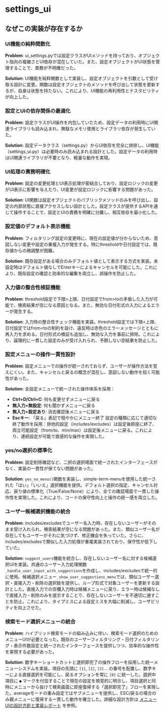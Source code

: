 # settings_ui

## なぜこの実装が存在するか

### UI機能の純粋関数化
**Problem**: ui_settings.pyでは設定クラスがUIメソッドを持っており、オブジェクト指向の複雑さとUI依存が混在していた。また、設定オブジェクトがUI状態を管理することで、責務が不明確だった。

**Solution**: UI機能を純粋関数として実装し、設定オブジェクトを引数として受け取る設計に変更。関数は設定オブジェクトのメソッドを呼び出して状態を更新するが、自身は状態を持たない。これにより、UI機能の再利用性とテスタビリティが向上した。

### 設定とUIの依存関係の最適化
**Problem**: 設定クラスがUI操作を内包していたため、設定データの利用時にUI関連ライブラリも読み込まれ、無駄なメモリ使用とライブラリ依存が発生していた。

**Solution**: 設定データクラス（settings.py）からUI依存を完全に排除し、UI機能（settings_ui.py）は必要時のみ読み込まれる設計とした。設定データの利用時はUI関連ライブラリが不要となり、軽量な動作を実現。

### UI処理の責務明確化
**Problem**: 設定の変更処理とUI表示処理が密結合しており、設定ロジックの変更がUI表示に影響を与えたり、UI変更が設定ロジックに影響する問題があった。

**Solution**: UI関数は設定オブジェクトのパブリックメソッドのみを呼び出し、設定の内部状態に直接アクセスしない設計とした。設定クラスが提供するAPIを通じて操作することで、設定とUIの責務を明確に分離し、相互依存を最小化した。

### 設定値のデフォルト表示機能
**Problem**: フィルタリング設定の変更時に、現在の設定値が分からないため、意図しない変更や設定の重複入力が発生する。特にthresholdや日付設定では、既存値からの微調整が困難。

**Solution**: 既存設定がある場合のみデフォルト値として表示する方式を実装。未設定時はデフォルト値なしでEnterキーによるキャンセルを可能にした。これにより、既存設定の確認と効率的な編集を両立し、誤操作を防止した。

### 入力値の整合性検証機能
**Problem**: threshold設定で下限>上限、日付設定でfrom>toの矛盾した入力が可能で、検索結果が空になる原因となる。また、無効な日付形式の入力によるエラーが発生する。

**Solution**: 入力時の整合性チェック機能を実装。threshold設定では下限<上限、日付設定ではfrom<toの制約を設け、違反時は赤色のエラーメッセージとともに再入力を求める。日付形式の検証も追加し、無効な入力を事前に排除。これにより、論理的に一貫した設定のみが受け入れられ、予期しない空結果を防止した。

### 設定メニューの操作一貫性設計
**Problem**: 設定メニューでの操作が統一されておらず、ユーザーが操作方法を覚えにくい。また、キャンセルと戻るの概念が混在し、意図しない動作を招く可能性があった。

**Solution**: 全設定メニューで統一された操作体系を採用：
- **Ctrl+D/Ctrl+C**: 何も変更せずメニューに戻る
- **無入力+無設定**: 何も聞かずメニューに戻る  
- **無入力+設定あり**: 消去確認後メニューに戻る
- **Escキー**: 「戻る」表記で穏やかにメニュー終了
設定の種類に応じて適切な終了動作を採用：排他的設定（includes/excludes）は設定後即座に終了、両立可能設定（from/to、min/max）は設定後メニューに戻る。これにより、連続設定が可能で直感的な操作を実現した。

### yes/no選択の標準化
**Problem**: 設定削除確認など、二択の選択場面で統一されたインターフェースがなく、実装の一貫性が保てない問題があった。

**Solution**: `yes_no_menu()`関数を実装し、simple-term-menuを使用した統一された「はい」「いいえ」選択機能を提供。デフォルト選択の指定、キャンセル対応、戻り値の標準化（True/False/None）により、全ての確認場面で一貫した操作性を実現した。これにより、コードの保守性向上と操作の統一感を両立した。

### ユーザー候補選択機能の統合
**Problem**: includes/excludesでユーザー名入力時、存在しないユーザーがそのまま受け入れられ、検索結果が空になる問題があった。また、類似ユーザー名が存在してもユーザーがそれに気づけず、修正機会を失っていた。さらに、includes/excludesで類似した入力処理が重複実装されており、保守性が低下していた。

**Solution**: `suggest_users`機能を統合し、存在しないユーザー名に対する候補選択UIを実装。共通のユーザー入力処理関数`_handle_user_input_with_suggestions`を作成し、includes/excludesで統一的に使用。候補選択メニュー`_show_user_suggestions_menu`では、類似ユーザー選択・直接入力・削除の選択肢を提供し、ループ形式で対象ユーザーを更新する設計とした。直接入力での空欄入力時は候補メニューに戻り、エラー時は候補なしで直接入力・削除のみを提示することで、存在しないユーザーを不適切に通すことを防止。これにより、タイプミスによる設定ミスを大幅に削減し、ユーザビリティを向上させた。

### 検索モード選択メニューの統合
**Problem**: ハイブリッド検索モードの組み込みに伴い、検索モード選択のためのメニューUIが必要となった。既存のユーザーフィルタリング・日付フィルタリング・表示件数設定と統一されたインターフェースを提供しつつ、効率的な操作性を実現する必要があった。

**Solution**: 数字キーショートカットと選択即完了の操作フローを採用した統一メニューシステムを実装。項目の先頭に `[1]`, `[2]`, `[3]`... の番号を配置し、数字キーによる直接選択を可能にし、戻るオプションを常に `[0]` に統一した。選択中項目に `●` マークを付加することで現在の設定を視覚的に明示し、項目選択と同時にメニューから抜けて検索画面に即座復帰する「選択即完了」フローを実現した。averageモードの重み設定ではサブメニューを提供し、ESC/戻るの場合のみ親メニューに復帰する一貫した動作を確立した。詳細な設計方針は [メニューUIの設計方針と実装レポート](../docs/20250716-menu.md) を参照。